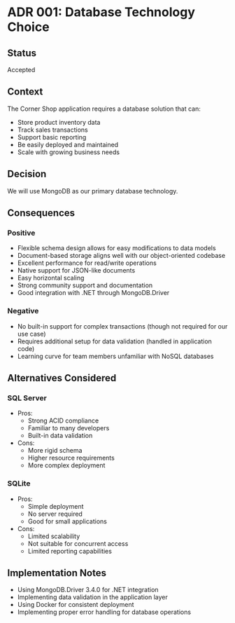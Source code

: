 # ADR 001: Database Technology Choice

## Status
Accepted

## Context
The Corner Shop application requires a database solution that can:
- Store product inventory data
- Track sales transactions
- Support basic reporting
- Be easily deployed and maintained
- Scale with growing business needs

## Decision
We will use MongoDB as our primary database technology.

## Consequences

### Positive
- Flexible schema design allows for easy modifications to data models
- Document-based storage aligns well with our object-oriented codebase
- Excellent performance for read/write operations
- Native support for JSON-like documents
- Easy horizontal scaling
- Strong community support and documentation
- Good integration with .NET through MongoDB.Driver

### Negative
- No built-in support for complex transactions (though not required for our use case)
- Requires additional setup for data validation (handled in application code)
- Learning curve for team members unfamiliar with NoSQL databases

## Alternatives Considered

### SQL Server
- Pros:
  - Strong ACID compliance
  - Familiar to many developers
  - Built-in data validation
- Cons:
  - More rigid schema
  - Higher resource requirements
  - More complex deployment

### SQLite
- Pros:
  - Simple deployment
  - No server required
  - Good for small applications
- Cons:
  - Limited scalability
  - Not suitable for concurrent access
  - Limited reporting capabilities

## Implementation Notes
- Using MongoDB.Driver 3.4.0 for .NET integration
- Implementing data validation in the application layer
- Using Docker for consistent deployment
- Implementing proper error handling for database operations 